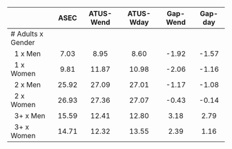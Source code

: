 
|                      |         ASEC |    ATUS-Wend |    ATUS-Wday |     Gap-Wend |      Gap-day |
| -------------------- | :----------: | :----------: | :----------: | :----------: | :----------: |
| # Adults x Gender    |              |              |              |              |              |
| &nbsp;&nbsp;1 x Men  |         7.03 |         8.95 |         8.60 |        -1.92 |        -1.57 |
| &nbsp;&nbsp;1 x Women |         9.81 |        11.87 |        10.98 |        -2.06 |        -1.16 |
| &nbsp;&nbsp;2 x Men  |        25.92 |        27.09 |        27.01 |        -1.17 |        -1.08 |
| &nbsp;&nbsp;2 x Women |        26.93 |        27.36 |        27.07 |        -0.43 |        -0.14 |
| &nbsp;&nbsp;3+ x Men |        15.59 |        12.41 |        12.80 |         3.18 |         2.79 |
| &nbsp;&nbsp;3+ x Women |        14.71 |        12.32 |        13.55 |         2.39 |         1.16 |


